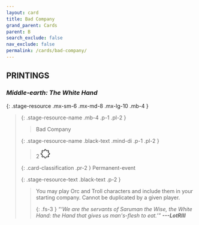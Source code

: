 ```yaml
---
layout: card
title: Bad Company
grand_parent: Cards
parent: B
search_exclude: false
nav_exclude: false
permalink: /cards/bad-company/
---
```


## PRINTINGS


### _Middle-earth: The White Hand_

{: .stage-resource .mx-sm-6 .mx-md-8 .mx-lg-10 .mb-4 }
> {: .stage-resource-name .mb-4 .p-1 .pl-2 }
> > <div class="card-mp"></div>
> > <div class="card-name">Bad Company</div>
>
> {: .stage-resource-name .black-text .mind-di .p-1 .pl-2 }
> > 2 ![](/assets/images/stage-point.svg)
>
> {: .card-classification .pr-2 }
> Permanent-event
>
> {: .stage-resource-text .black-text .p-2 }
> > You may play Orc and Troll characters and include them in your starting company. Cannot be duplicated by a given player. 
> > 
> > {: .fs-3 } 
> > _“‘We are the servants of Saruman the Wise, the White Hand: the Hand that gives us man's-flesh to eat.’”_ ***---&#65279;LotRIII*** 
> 
